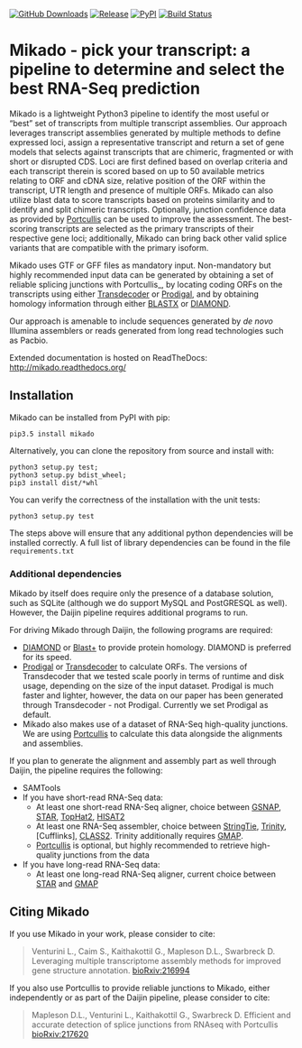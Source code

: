 [![GitHub Downloads](https://img.shields.io/github/downloads/lucventurini/mikado/total.svg?style=social&logo=github&label=download)](https://github.com/lucventurini/mikado/releases)
[![Release](https://img.shields.io/github/release/lucventurini/mikado.svg)](https://github.com/lucventurini/mikado/releases)
[![PyPI](https://img.shields.io/pypi/v/mikado.svg?style=flat)](https://pypi.python.org/pypi/mikado)
[![Build Status](https://travis-ci.org/lucventurini/mikado.svg?branch=master)](https://travis-ci.org/lucventurini/mikado)

# Mikado - pick your transcript: a pipeline to determine and select the best RNA-Seq prediction

Mikado is a lightweight Python3 pipeline to identify the most useful or “best” set of transcripts from multiple transcript assemblies. Our approach leverages transcript assemblies generated by multiple methods to define expressed loci, assign a representative transcript and return a set of gene models that selects against transcripts that are chimeric, fragmented or with short or disrupted CDS. Loci are first defined based on overlap criteria and each transcript therein is scored based on up to 50 available metrics relating to ORF and cDNA size, relative position of the ORF within the transcript,  UTR length and presence of multiple ORFs. Mikado can also utilize blast data to score transcripts based on proteins similarity and to identify and split chimeric transcripts. Optionally, junction confidence data as provided by [Portcullis] can be used to improve the assessment. The best-scoring transcripts are selected as the primary transcripts of their respective gene loci; additionally, Mikado can bring back other valid splice variants that are compatible with the primary isoform.

Mikado uses GTF or GFF files as mandatory input. Non-mandatory but highly recommended input data can be generated by obtaining a set of reliable splicing junctions with Portcullis_, by locating coding ORFs on the transcripts using either [Transdecoder] or [Prodigal], and by obtaining homology information through either [BLASTX][Blast+] or [DIAMOND].

Our approach is amenable to include sequences generated by *de novo* Illumina assemblers or reads generated from long read technologies such as Pacbio.

Extended documentation is hosted on ReadTheDocs: http://mikado.readthedocs.org/

## Installation

Mikado can be installed from PyPI with pip:

```pip3.5 install mikado```

Alternatively, you can clone the repository from source and install with:

    python3 setup.py test;
    python3 setup.py bdist_wheel;
    pip3 install dist/*whl
    
You can verify the correctness of the installation with the unit tests:

    python3 setup.py test

The steps above will ensure that any additional python dependencies will be installed correctly. A full list of library dependencies can be found in the file ``requirements.txt``

### Additional dependencies

Mikado by itself does require only the presence of a database solution, such as SQLite (although we do support MySQL and PostGRESQL as well).
However, the Daijin pipeline requires additional programs to run. 

For driving Mikado through Daijin, the following programs are required:

- [DIAMOND] or [Blast+] to provide protein homology. DIAMOND is preferred for its speed. 
- [Prodigal] or [Transdecoder] to calculate ORFs. The versions of Transdecoder that we tested scale poorly in terms of runtime and disk usage, depending on the size of the input dataset. Prodigal is much faster and lighter, however, the data on our paper has been generated through Transdecoder - not Prodigal. Currently we set Prodigal as default.
- Mikado also makes use of a dataset of RNA-Seq high-quality junctions. We are using [Portcullis] to calculate this data alongside the alignments and assemblies.

If you plan to generate the alignment and assembly part as well through Daijin, the pipeline requires the following:

- SAMTools
- If you have short-read RNA-Seq data:
    - At least one short-read RNA-Seq aligner, choice between [GSNAP][GMAP], [STAR], [TopHat2], [HISAT2]
    - At least one RNA-Seq assembler, choice between [StringTie], [Trinity], [Cufflinks], [CLASS2]. Trinity additionally requires [GMAP].
    - [Portcullis] is optional, but highly recommended to retrieve high-quality junctions from the data 
- If you have long-read RNA-Seq data:
    - At least one long-read RNA-Seq aligner, current choice between [STAR] and [GMAP]
    
## Citing Mikado

If you use Mikado in your work, please consider to cite:

> Venturini L., Caim S., Kaithakottil G., Mapleson D.L., Swarbreck D. Leveraging multiple transcriptome assembly methods for improved gene structure annotation. [bioRxiv:216994](https://doi.org/10.1101/216994)


If you also use Portcullis to provide reliable junctions to Mikado, either independently or as part of the Daijin pipeline, please consider to cite:


> Mapleson D.L., Venturini L., Kaithakottil G., Swarbreck D. Efficient and accurate detection of splice junctions from RNAseq with Portcullis [bioRxiv:217620](https://doi.org/10.1101/217620)

[Portcullis]: https://github.com/maplesond/portcullis
[Blast+]: https://blast.ncbi.nlm.nih.gov/Blast.cgi?PAGE_TYPE=BlastDocs&DOC_TYPE=Download
[Transdecoder]: https://github.com/TransDecoder/TransDecoder/
[Prodigal]: https://github.com/hyattpd/Prodigal
[DIAMOND]: https://github.com/bbuchfink/diamond/
[GMAP]: http://research-pub.gene.com/gmap/
[STAR]: https://github.com/alexdobin/STAR
[TopHat2]: https://ccb.jhu.edu/software/tophat/index.shtml
[HISAT2]: http://ccb.jhu.edu/software/hisat2
[StringTie]: https://ccb.jhu.edu/software/stringtie/
[Trinity]: https://github.com/trinityrnaseq/trinityrnaseq
[CLASS2]: http://ccb.jhu.edu/people/florea/research/CLASS2/